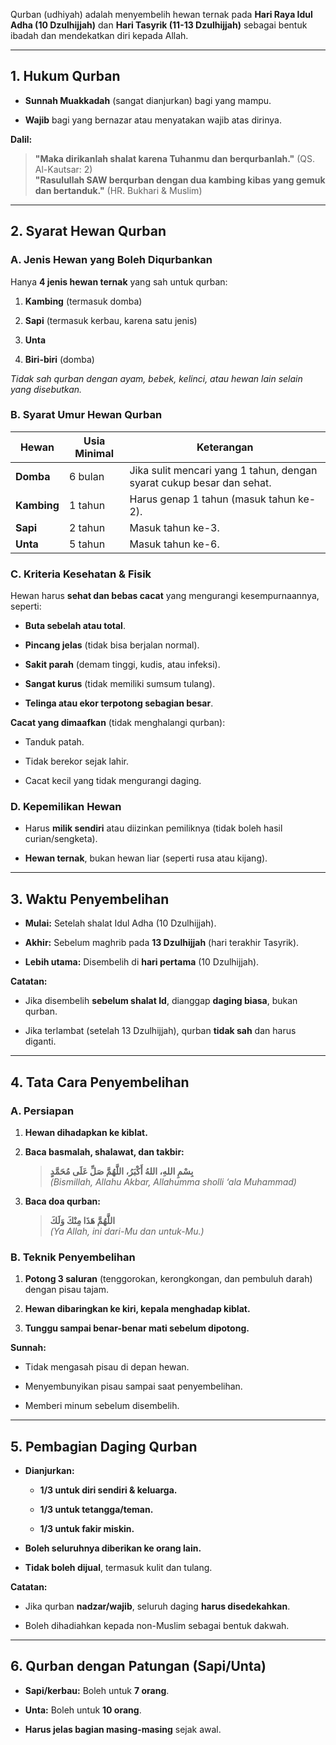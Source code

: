 Qurban (udhiyah) adalah menyembelih hewan ternak pada **Hari Raya Idul Adha (10 Dzulhijjah)** dan **Hari Tasyrik (11-13 Dzulhijjah)** sebagai bentuk ibadah dan mendekatkan diri kepada Allah.

---

## **1. Hukum Qurban**

- **Sunnah Muakkadah** (sangat dianjurkan) bagi yang mampu.
    
- **Wajib** bagi yang bernazar atau menyatakan wajib atas dirinya.
    

**Dalil:**

> **"Maka dirikanlah shalat karena Tuhanmu dan berqurbanlah."** (QS. Al-Kautsar: 2)  
> **"Rasulullah SAW berqurban dengan dua kambing kibas yang gemuk dan bertanduk."** (HR. Bukhari & Muslim)

---

## **2. Syarat Hewan Qurban**
### **A. Jenis Hewan yang Boleh Diqurbankan**

Hanya **4 jenis hewan ternak** yang sah untuk qurban:

1. **Kambing** (termasuk domba)
    
2. **Sapi** (termasuk kerbau, karena satu jenis)
    
3. **Unta**
    
4. **Biri-biri** (domba)
    

_Tidak sah qurban dengan ayam, bebek, kelinci, atau hewan lain selain yang disebutkan._

### **B. Syarat Umur Hewan Qurban**

| Hewan       | Usia Minimal | Keterangan                                                            |
| ----------- | ------------ | --------------------------------------------------------------------- |
| **Domba**   | 6 bulan      | Jika sulit mencari yang 1 tahun, dengan syarat cukup besar dan sehat. |
| **Kambing** | 1 tahun      | Harus genap 1 tahun (masuk tahun ke-2).                               |
| **Sapi**    | 2 tahun      | Masuk tahun ke-3.                                                     |
| **Unta**    | 5 tahun      | Masuk tahun ke-6.                                                     |

### **C. Kriteria Kesehatan & Fisik**

Hewan harus **sehat dan bebas cacat** yang mengurangi kesempurnaannya, seperti:

- **Buta sebelah atau total**.
    
- **Pincang jelas** (tidak bisa berjalan normal).
    
- **Sakit parah** (demam tinggi, kudis, atau infeksi).
    
- **Sangat kurus** (tidak memiliki sumsum tulang).
    
- **Telinga atau ekor terpotong sebagian besar**.
    

**Cacat yang dimaafkan** (tidak menghalangi qurban):

- Tanduk patah.
    
- Tidak berekor sejak lahir.
    
- Cacat kecil yang tidak mengurangi daging.

### **D. Kepemilikan Hewan**

- Harus **milik sendiri** atau diizinkan pemiliknya (tidak boleh hasil curian/sengketa).
    
- **Hewan ternak**, bukan hewan liar (seperti rusa atau kijang).
    

---

## **3. Waktu Penyembelihan**

- **Mulai:** Setelah shalat Idul Adha (10 Dzulhijjah).
    
- **Akhir:** Sebelum maghrib pada **13 Dzulhijjah** (hari terakhir Tasyrik).
    
- **Lebih utama:** Disembelih di **hari pertama** (10 Dzulhijjah).
    

**Catatan:**

- Jika disembelih **sebelum shalat Id**, dianggap **daging biasa**, bukan qurban.
    
- Jika terlambat (setelah 13 Dzulhijjah), qurban **tidak sah** dan harus diganti.
    

---

## **4. Tata Cara Penyembelihan**

### **A. Persiapan**

1. **Hewan dihadapkan ke kiblat.**
    
2. **Baca basmalah, shalawat, dan takbir:**
    
    > ‎**بِسْمِ اللهِ، اللهُ أَكْبَرُ، اللَّهُمَّ صَلِّ عَلَى مُحَمَّدٍ**  
    > _(Bismillah, Allahu Akbar, Allahumma sholli ‘ala Muhammad)_
    
3. **Baca doa qurban:**
    
    > ‎**اللَّهُمَّ هَذَا مِنْكَ وَلَكَ**  
    > _(Ya Allah, ini dari-Mu dan untuk-Mu.)_
    

### **B. Teknik Penyembelihan**

1. **Potong 3 saluran** (tenggorokan, kerongkongan, dan pembuluh darah) dengan pisau tajam.
    
2. **Hewan dibaringkan ke kiri, kepala menghadap kiblat.**
    
3. **Tunggu sampai benar-benar mati sebelum dipotong.**
    

**Sunnah:**

- Tidak mengasah pisau di depan hewan.
    
- Menyembunyikan pisau sampai saat penyembelihan.
    
- Memberi minum sebelum disembelih.
    

---

## **5. Pembagian Daging Qurban**

- **Dianjurkan:**
    
    - **1/3 untuk diri sendiri & keluarga.**
        
    - **1/3 untuk tetangga/teman.**
        
    - **1/3 untuk fakir miskin.**
        
- **Boleh seluruhnya diberikan ke orang lain.**
    
- **Tidak boleh dijual**, termasuk kulit dan tulang.
    

**Catatan:**

- Jika qurban **nadzar/wajib**, seluruh daging **harus disedekahkan**.
    
- Boleh dihadiahkan kepada non-Muslim sebagai bentuk dakwah.
    

---

## **6. Qurban dengan Patungan (Sapi/Unta)**

- **Sapi/kerbau:** Boleh untuk **7 orang**.
    
- **Unta:** Boleh untuk **10 orang**.
    
- **Harus jelas bagian masing-masing** sejak awal.
    